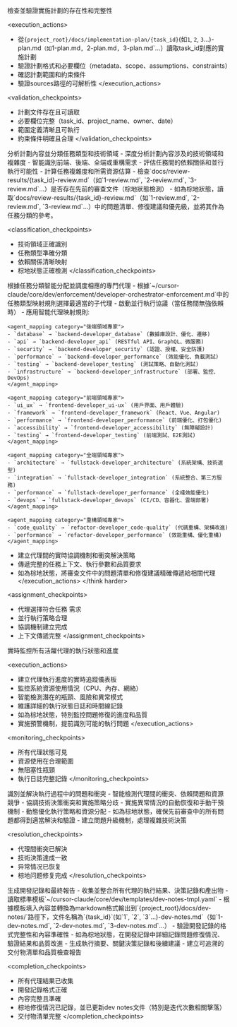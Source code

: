 <stage name="計劃驗證階段" number="1">
<description>檢查並驗證實施計劃的存在性和完整性</description>

<execution_actions>
- 從`{project_root}/docs/implementation-plan/{task_id}`(如`1`, `2`, `3`...)-plan.md`（如`1-plan.md`, `2-plan.md`, `3-plan.md`...）讀取task_id對應的實施計劃
- 驗證計劃格式和必要欄位（metadata、scope、assumptions、constraints）
- 確認計劃範圍和約束條件
- 驗證sources路徑的可解析性
</execution_actions>

<validation_checkpoints>
- 計劃文件存在且可讀取
- 必要欄位完整（task_id、project_name、owner、date）
- 範圍定義清晰且可執行
- 約束條件明確且合理
</validation_checkpoints>
</stage>

<stage name="任務分類階段" number="2">
<description>分析計劃內容並分類任務類型和技術領域</description>

<think harder>
<execution_actions>
- 深度分析計劃內容涉及的技術領域和複雜度
- 智能識別前端、後端、全端或重構需求
- 評估任務間的依賴關係和並行執行可能性
- 計算任務複雜度和所需資源估算
- 檢查`docs/review-results/{task_id}-review.md`（如`1-review.md`, `2-review.md`, `3-review.md`...）是否存在先前的審查文件（棕地狀態檢測）
- 如為棕地狀態，讀取`docs/review-results/{task_id}-review.md`（如`1-review.md`, `2-review.md`, `3-review.md`...）中的問題清單、修復建議和優先級，並將其作為任務分類的參考。
</execution_actions>
</think harder>

<classification_checkpoints>
- 技術領域正確識別
- 任務類型準確分類
- 依賴關係清晰映射
- 棕地狀態正確檢測
</classification_checkpoints>
</stage>

<stage name="代理分配階段" number="3">
<description>根據任務分類智能分配並調度相應的專門代理</description>

<think harder>
<execution_actions>
- 根據`~/cursor-claude/core/dev/enforcement/developer-orchestrator-enforcement.md`中的任務類型映射規則選擇最適當的子代理
- 啟動並行執行協議（當任務間無強依賴時）
- 應用智能代理映射規則:

    <agent_mapping category="後端領域專家">
    - `database` → `backend-developer_database` (數據庫設計、優化、遷移)
    - `api` → `backend-developer_api` (RESTful API、GraphQL、微服務)
    - `security` → `backend-developer_security` (認證、授權、安全防護)
    - `performance` → `backend-developer_performance` (效能優化、負載測試)
    - `testing` → `backend-developer_testing` (測試策略、自動化測試)
    - `infrastructure` → `backend-developer_infrastructure` (部署、監控、DevOps)
    </agent_mapping>

    <agent_mapping category="前端領域專家">
    - `ui_ux` → `frontend-developer_ui-ux` (用戶界面、用戶體驗)
    - `framework` → `frontend-developer_framework` (React、Vue、Angular)
    - `performance` → `frontend-developer_performance` (前端優化、打包優化)
    - `accessibility` → `frontend-developer_accessibility` (無障礙設計)
    - `testing` → `frontend-developer_testing` (前端測試、E2E測試)
    </agent_mapping>

    <agent_mapping category="全端領域專家">
    - `architecture` → `fullstack-developer_architecture` (系統架構、技術選型)
    - `integration` → `fullstack-developer_integration` (系統整合、第三方服務)
    - `performance` → `fullstack-developer_performance` (全棧效能優化)
    - `devops` → `fullstack-developer_devops` (CI/CD、容器化、雲端部署)
    </agent_mapping>

    <agent_mapping category="重構領域專家">
    - `code_quality` → `refactor-developer_code-quality` (代碼重構、架構改進)
    - `performance` → `refactor-developer_performance` (效能重構、優化重構)
    </agent_mapping>

- 建立代理間的實時協調機制和衝突解決策略
- 傳遞完整的任務上下文、執行參數和品質要求
- 如為棕地狀態，將審查文件中的問題清單和修復建議精確傳遞給相關代理
</execution_actions>
</think harder>

<assignment_checkpoints>
- 代理選擇符合任務  需求
- 並行執行策略合理
- 協調機制建立完成
- 上下文傳遞完整
</assignment_checkpoints>
</stage>

<stage name="進度監控階段" number="4">
<description>實時監控所有活躍代理的執行狀態和進度</description>

<execution_actions>
- 建立代理執行進度的實時追蹤儀表板
- 監控系統資源使用情況（CPU、內存、網絡）
- 智能檢測潛在的瓶頸、風險和異常模式
- 維護詳細的執行狀態日誌和時間線記錄
- 如為棕地狀態，特別監控問題修復的進度和品質
- 實施預警機制，提前識別可能的執行問題
</execution_actions>

<monitoring_checkpoints>
- 所有代理狀態可見
- 資源使用在合理範圍
- 無阻塞性瓶頸
- 執行日誌完整記錄
</monitoring_checkpoints>
</stage>

<stage name="問題解決階段" number="5">
<description>識別並解決執行過程中的問題和衝突</description>

<think>
<execution_actions>
- 智能檢測代理間的衝突、依賴問題和資源競爭
- 協調技術決策衝突和實施策略分歧
- 實施異常情況的自動恢復和手動干預機制
- 動態優化執行策略和資源分配
- 如為棕地狀態，確保先前審查中的所有問題都得到適當解決和驗證
- 建立問題升級機制，處理複雜技術決策
</execution_actions>
</think>

<resolution_checkpoints>
- 代理間衝突已解決
- 技術決策達成一致
- 异常情况已恢复
- 棕地问题修复完成
</resolution_checkpoints>
</stage>

<stage name="完成報告階段" number="6">
<description>生成開發記錄和最終報告</description>

<think hard>
<execution_actions>
- 收集並整合所有代理的執行結果、決策記錄和產出物
- 讀取標準模板`~/cursor-claude/core/dev/templates/dev-notes-tmpl.yaml`
- 根據模板填入內容並轉換為markdown格式輸出到`{project_root}/docs/dev-notes/`路徑下，文件名稱為`{task_id}`(如`1`, `2`, `3`...)-dev-notes.md`（如`1-dev-notes.md`, `2-dev-notes.md`, `3-dev-notes.md`...）
- 驗證開發記錄的格式完整性和內容準確性
- 如為棕地狀態，在開發記錄中詳細記錄問題修復情況、驗證結果和品質改進
- 生成執行摘要、關鍵決策記錄和後續建議
- 建立可追溯的交付物清單和品質檢查報告
</execution_actions>
</think hard>

<completion_checkpoints>
- 所有代理結果已收集
- 開發記錄格式正確
- 內容完整且準確
- 棕地修復情況已記錄，並已更新dev notes文件（特別是迭代次數相關擊落）
- 交付物清單完整
</completion_checkpoints>
</stage>

